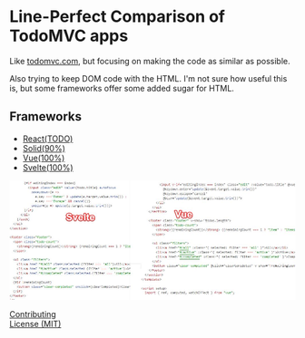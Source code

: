 # Line-Perfect Comparison of TodoMVC apps

Like [todomvc.com](https://todomvc.com/), but focusing on making the code as similar as possible.

Also trying to keep DOM code with the HTML. I'm not sure how useful this is, but some frameworks offer some added sugar for HTML.

## Frameworks
- [React(TODO)](react/src/App.jsx)
- [Solid(90%)](solid/src/App.jsx)
- [Vue(100%)](vue/src/App.vue)
- [Svelte(100%)](svelte/src/App.svelte)

![Line Perfect](media/linePerfect.jpg)


[Contributing](https://github.com/icetbr/my-projects/blob/main/CONTRIBUTING.md)\
[License (MIT)](https://choosealicense.com/licenses/mit/)

